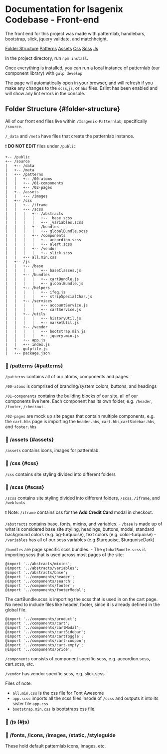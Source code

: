 # Documentation for Isagenix Codebase - Front-end

The front end for this project was made with patternlab, handlebars, bootstrap, slick, jquery validate, and matchheight.

[Folder Structure](#folder-structure)
[Patterns](#patterns)
[Assets](#assets)
[Css](#css)
[Scss](#scss)
[Js](#js)

In the project directory, run  `npm install`.

Once everything is installed, you can run a local instance of patternlab (our component library) with `gulp develop`

The page will automatically open in your browser, and will refresh if you make any changes to the `scss`,`js`, or `hbs` files. Eslint has been enabled and will show any lint errors in the console.

## Folder Structure {#folder-structure}

All of our front end files live within `/Isagenix-Patternlab`, specifically `/source`. 

`/_data` and `/meta` have files that create the patternlab instance.

:exclamation: **DO NOT EDIT** files under `/public`

```
+-- /public
+-- /source
|   +-- /data
|   +-- /meta
|   +-- /patterns
|   |   +-- /00-atoms
|   |   +-- /01-components
|   |   +-- /02-pages
|   +-- /assets
|   |   +-- /images
|   +-- /css
|   |   +-- /iframe
|   |   +-- /scss
|   |   |   +-- /abstracts
|   |   |   |   +-- _base.scss
|   |   |   |   +-- _variables.scss
|   |   |   +-- /bundles
|   |   |   |   +-- globalBundle.scss
|   |   |   +-- /components
|   |   |   |   +-- accordion.scss
|   |   |   |   +-- alert.scss
|   |   |   +-- /vendor
|   |   |   |   +-- slick.scss
|   |   +-- all.min.css
|   +-- /js
|   |   +-- /base
|   |   |   |   +-- baseClasses.js
|   |   +-- /bundles
|   |   |   |   +-- cartBundle.js
|   |   |   |   +-- globalBundle.js
|   |   +-- /helpers
|   |   |   |   +-- ifeq.js
|   |   |   |   +-- stripSpecialChar.js
|   |   +-- /services
|   |   |   |   +-- accountService.js
|   |   |   |   +-- cartService.js
|   |   +-- /utils
|   |   |   |   +-- historyUtil.js
|   |   |   |   +-- marketUtil.js
|   |   +-- /vendor
|   |   |   |   +-- bootstrap.min.js
|   |   |   |   +-- jquery.min.js
|   |   +-- app.js
|   |   +-- index.js
|   +-- gulpfile.js
|   +-- package.json
```

### :file_folder: /patterns {#patterns}
`/patterns` contains all of our atoms, components and pages.

`/00-atoms` is comprised of branding/system colors, buttons, and headings

`/01-components` contains the building blocks of our site, all of our components live here. Each component has its own folder, e.g. `/header`, `/footer`, `/checkout`.

`/02-pages` are mock up site pages that contain multiple components, e.g. the `cart.hbs` page is importing the `header.hbs`, `cart.hbs`,`cartSidebar.hbs`, and `footer.hbs`  

### :file_folder: /assets {#assets}
`/assets` contains icons, images for patternlab.  

### :file_folder: /css {#css}
`/css` contains site styling divided into different folders


### :open_file_folder: /scss {#scss}
`/scss` contains site styling divided into different folders, `/scss`, `/iframe`, and `/webfonts`

:exclamation: Note: `/iframe` contains css for the **Add Credit Card** modal in checkout.

`/abstracts` contains base, fonts, mixins, and variables. 
	- `/base` is made up of what is considered base site styling, headings, buttons, modal, standard background colors (e.g. bg-turquoise), text colors (e.g. color-turquoise)
	- `/variables` has all of our scss variables (e.g $turquoise, $turquoiseDark)

`/bundles` are page specific scss bundles. 
	- The `globalBundle.scss` is importing scss that is used across most pages of the site:
```
@import '../abstracts/mixins';
@import '../abstracts/variables';
@import '../abstracts/base';
@import '../components/header';
@import '../components/search';
@import '../components/footer';
@import '../components/footerModal';
```
 The cartBundle.scss is importing the scss that is used in on the cart page. No need to include files like header, footer, since it is already defined in the global file.

```
@import '../components/product';
@import '../components/cart';
@import '../components/cartModal';
@import '../components/cartSidebar';
@import '../components/cartToggle';
@import '../components/cart-coupon';
@import '../components/cart-empty';
@import '../components/price';
```

 `/components` consists of component specific scss, e.g. accordion.scss, cart.scss, etc.

`/vendor` has vendor specific scss, e.g. slick.scss

Files of note:
- `all.min.css` is the css file for Font Awesome
- `app.scss` imports all the scss files insode of `/scss` and outputs it into its sister file `app.css`
- `bootstrap.min.css` is bootstraps css file.

### :file_folder: /js {#js}

### :construction: /fonts, /icons, /images, /static, /styleguide 

These hold default patternlab icons, images, etc. 